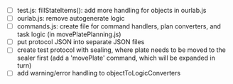 - [ ] test.js: fillStateItems(): add more handling for objects in ourlab.js
- [ ] ourlab.js: remove autogenerate logic
- [ ] commands.js: create file for command handlers, plan converters, and task logic (in movePlatePlanning.js)
- [ ] put protocol JSON into separate JSON files
- [ ] create test protocol with sealing, where plate needs to be moved to the sealer first (add a 'movePlate' command, which will be expanded in turn)
- [ ] add warning/error handling to objectToLogicConverters
